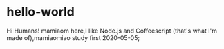 # hello-world
Hi Humans!
mamiaom here,I like Node.js and Coffeescript (that's what I'm made of),mamiaomiao study first 2020-05-05;

